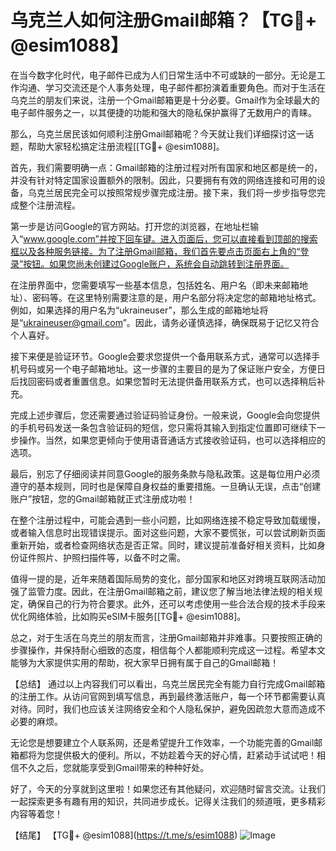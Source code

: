 # 乌克兰人如何注册Gmail邮箱？【TG💪+ @esim1088】

在当今数字化时代，电子邮件已成为人们日常生活中不可或缺的一部分。无论是工作沟通、学习交流还是个人事务处理，电子邮件都扮演着重要角色。而对于生活在乌克兰的朋友们来说，注册一个Gmail邮箱更是十分必要。Gmail作为全球最大的电子邮件服务之一，以其便捷的功能和强大的隐私保护赢得了无数用户的青睐。

那么，乌克兰居民该如何顺利注册Gmail邮箱呢？今天就让我们详细探讨这一话题，帮助大家轻松搞定注册流程[[TG💪+ @esim1088]。

首先，我们需要明确一点：Gmail邮箱的注册过程对所有国家和地区都是统一的，并没有针对特定国家设置额外的限制。因此，只要拥有有效的网络连接和可用的设备，乌克兰居民完全可以按照常规步骤完成注册。接下来，我们将一步步指导您完成整个注册流程。

第一步是访问Google的官方网站。打开您的浏览器，在地址栏输入“www.google.com”并按下回车键。进入页面后，您可以直接看到顶部的搜索框以及各种服务链接。为了注册Gmail邮箱，我们首先要点击页面右上角的“登录”按钮。如果您尚未创建过Google账户，系统会自动跳转到注册界面。

在注册界面中，您需要填写一些基本信息，包括姓名、用户名（即未来邮箱地址）、密码等。在这里特别需要注意的是，用户名部分将决定您的邮箱地址格式。例如，如果选择的用户名为“ukraineuser”，那么生成的邮箱地址将是“ukraineuser@gmail.com”。因此，请务必谨慎选择，确保既易于记忆又符合个人喜好。

接下来便是验证环节。Google会要求您提供一个备用联系方式，通常可以选择手机号码或另一个电子邮箱地址。这一步骤的主要目的是为了保证账户安全，方便日后找回密码或者重置信息。如果您暂时无法提供备用联系方式，也可以选择稍后补充。

完成上述步骤后，您还需要通过验证码验证身份。一般来说，Google会向您提供的手机号码发送一条包含验证码的短信，您只需将其输入到指定位置即可继续下一步操作。当然，如果您更倾向于使用语音通话方式接收验证码，也可以选择相应的选项。

最后，别忘了仔细阅读并同意Google的服务条款与隐私政策。这是每位用户必须遵守的基本规则，同时也是保障自身权益的重要措施。一旦确认无误，点击“创建账户”按钮，您的Gmail邮箱就正式注册成功啦！

在整个注册过程中，可能会遇到一些小问题，比如网络连接不稳定导致加载缓慢，或者输入信息时出现错误提示。面对这些问题，大家不要慌张，可以尝试刷新页面重新开始，或者检查网络状态是否正常。同时，建议提前准备好相关资料，比如身份证件照片、护照扫描件等，以备不时之需。

值得一提的是，近年来随着国际局势的变化，部分国家和地区对跨境互联网活动加强了监管力度。因此，在注册Gmail邮箱之前，建议您了解当地法律法规的相关规定，确保自己的行为符合要求。此外，还可以考虑使用一些合法合规的技术手段来优化网络体验，比如购买eSIM卡服务[[TG💪+ @esim1088]。

总之，对于生活在乌克兰的朋友而言，注册Gmail邮箱并非难事。只要按照正确的步骤操作，并保持耐心细致的态度，相信每个人都能顺利完成这一过程。希望本文能够为大家提供实用的帮助，祝大家早日拥有属于自己的Gmail邮箱！

【总结】
通过以上内容我们可以看出，乌克兰居民完全有能力自行完成Gmail邮箱的注册工作。从访问官网到填写信息，再到最终激活账户，每一个环节都需要认真对待。同时，我们也应该关注网络安全和个人隐私保护，避免因疏忽大意而造成不必要的麻烦。

无论您是想要建立个人联系网，还是希望提升工作效率，一个功能完善的Gmail邮箱都将为您提供极大的便利。所以，不妨趁着今天的好心情，赶紧动手试试吧！相信不久之后，您就能享受到Gmail带来的种种好处。

好了，今天的分享就到这里啦！如果您还有其他疑问，欢迎随时留言交流。让我们一起探索更多有趣有用的知识，共同进步成长。记得关注我们的频道哦，更多精彩内容等着您！

【结尾】
【TG💪+ @esim1088](https://t.me/s/esim1088) 
![Image](https://i.postimg.cc/4NQfJmqS/Snipaste-2025-05-13-00-14-12.png)